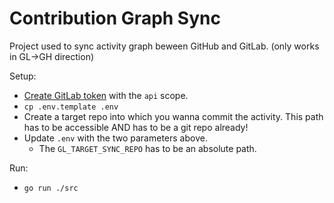 # Contribution Graph Sync

Project used to sync activity graph beween GitHub and GitLab. (only works in GL->GH direction) <br />

Setup:

- [Create GitLab token](https://gitlab.com/-/user_settings/personal_access_tokens) with the `api` scope.
- `cp .env.template .env`
- Create a target repo into which you wanna commit the activity. This path has to be accessible AND has to be a git repo already!
- Update `.env` with the two parameters above.
  - The `GL_TARGET_SYNC_REPO` has to be an absolute path.

Run:

- `go run ./src`
